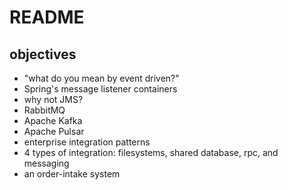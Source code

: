 # README

## objectives
* "what do you mean by event driven?"
* Spring's message listener containers
* why not JMS?
* RabbitMQ
* Apache Kafka 
* Apache Pulsar
* enterprise integration patterns
* 4 types of integration: filesystems, shared database, rpc, and messaging
* an order-intake system 